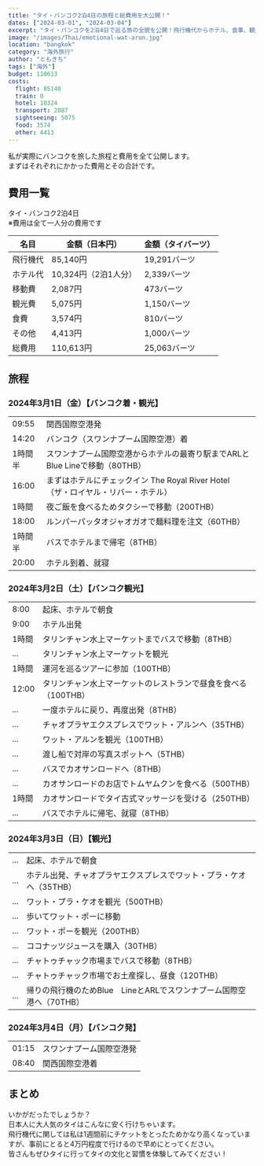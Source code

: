```yaml
---
title: "タイ・バンコク2泊4日の旅程と総費用を大公開！"
dates: ["2024-03-01", "2024-03-04"]
excerpt: "タイ・バンコクを2泊4日で巡る旅の全貌を公開！飛行機代からホテル、食事、観光まで一人分の費用を詳細に解説。ワット・アルン、ワット・プラ・ケオなどの人気観光地からタリンチャン水上マーケットやチャトゥチャック市場での買い物まで、実際の旅程に沿って紹介。約11万円で楽しめたタイの魅力と文化体験をぎゅっと詰め込んだ旅行記です。"
image: "/images/Thai/emotional-wat-arun.jpg"
location: "bangkok"
category: "海外旅行"
author: "ともきち"
tags: ["海外"]
budget: 110613
costs:
  flight: 85140
  train: 0
  hotel: 10324
  transport: 2087
  sightseeing: 5075
  food: 3574
  other: 4413
---
```


私が実際にバンコクを旅した旅程と費用を全て公開します。  
まずはそれぞれにかかった費用とその合計です。

## 費用一覧

タイ・バンコク2泊4日  
※費用は全て一人分の費用です

| 名目     | 金額（日本円）       | 金額（タイバーツ） |
| -------- | -------------------- | ------------------ |
| 飛行機代 | 85,140円             | 19,291バーツ       |
| ホテル代 | 10,324円（2泊1人分） | 2,339バーツ        |
| 移動費   | 2,087円              | 473バーツ          |
| 観光費   | 5,075円              | 1,150バーツ        |
| 食費     | 3,574円              | 810バーツ          |
| その他   | 4,413円              | 1,000バーツ        |
| 総費用   | 110,613円            | 25,063バーツ       |

## 旅程

### 2024年3月1日（金）【バンコク着・観光】

|         |                                                                                  |
| ------- | -------------------------------------------------------------------------------- |
| 09:55   | 関西国際空港発                                                                   |
| 14:20   | バンコク（スワンナプーム国際空港）着                                             |
| 1時間半 | スワンナプーム国際空港からホテルの最寄り駅までARLとBlue Lineで移動（80THB）      |
| 16:00   | まずはホテルにチェックイン The Royal River Hotel（ザ・ロイヤル・リバー・ホテル） |
| 1時間   | 夜ご飯を食べるためタクシーで移動（200THB）                                       |
| 18:00   | ルンパーパッタオジャオガオで麺料理を注文（60THB）                                |
| 1時間半 | バスでホテルまで帰宅（8THB）                                                     |
| 20:00   | ホテル到着、就寝                                                                 |

### 2024年3月2日（土）【バンコク観光】

|       |                                                                |
| ----- | -------------------------------------------------------------- |
| 8:00  | 起床、ホテルで朝食                                             |
| 9:00  | ホテル出発                                                     |
| 1時間 | タリンチャン水上マーケットまでバスで移動（8THB）               |
| ...   | タリンチャン水上マーケットを観光                               |
| 1時間 | 運河を巡るツアーに参加（100THB）                               |
| 12:00 | タリンチャン水上マーケットのレストランで昼食を食べる（100THB） |
| ...   | 一度ホテルに戻り、再度出発（8THB）                             |
| ...   | チャオプラヤエクスプレスでワット・アルンへ（35THB）            |
| ...   | ワット・アルンを観光（100THB）                                 |
| ...   | 渡し船で対岸の写真スポットへ（5THB）                           |
| ...   | バスでカオサンロードへ（8THB）                                 |
| ...   | カオサンロードのお店でトムヤムクンを食べる（500THB）           |
| 1時間 | カオサンロードでタイ古式マッサージを受ける（250THB）           |
| ...   | バスでホテルに帰宅、就寝（8THB）                               |

### 2024年3月3日（日）【観光】

|     |                                                                      |
| --- | -------------------------------------------------------------------- |
| ... | 起床、ホテルで朝食                                                   |
| ... | ホテル出発、チャオプラヤエクスプレスでワット・プラ・ケオへ（35THB）  |
| ... | ワット・プラ・ケオを観光（500THB）                                   |
| ... | 歩いてワット・ポーに移動                                             |
| ... | ワット・ポーを観光（200THB）                                         |
| ... | ココナッツジュースを購入（30THB）                                    |
| ... | チャトゥチャック市場までバスで移動（8THB）                           |
| ... | チャトゥチャック市場でお土産探し、昼食（120THB）                     |
| ... | 帰りの飛行機のためBlue　LineとARLでスワンナプーム国際空港へ（70THB） |

### 2024年3月4日（月）【バンコク発】

|       |                          |
| ----- | ------------------------ |
| 01:15 | スワンナプーム国際空港発 |
| 08:40 | 関西国際空港着           |

## まとめ

いかがだったでしょうか？  
日本人に大人気のタイはこんなに安く行けちゃいます。  
飛行機代に関しては私は1週間前にチケットをとったためかなり高くなっていますが、事前にとると4万円程度で行けるので早めにとってください。  
皆さんもぜひタイに行ってタイの文化と習慣を体験してみてください！
